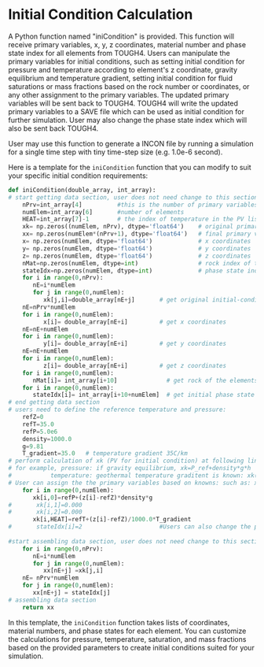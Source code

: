 # Initial Condition Calculation

A Python function named "iniCondition" is provided. This function will receive  primary variables, x, y, z coordinates, material number  and phase state index for all elements from TOUGH4. Users can manipulate the primary variables for initial conditions, such as setting initial condition for pressure and temperature according to element's z coordinate, gravity equilibrium and temperature gradient, setting initial condition for fluid saturations or mass fractions based on the rock number or coordinates, or any other assignment to the primary variables.  The updated primary variables will be sent back to TOUGH4.   TOUGH4 will write the updated primary variables to a SAVE file which can be used as initial condition for further simulation. User may also change the phase state index which will also be sent back TOUGH4.

User may use this function to generate a INCON file by running a simulation for a single time step with tiny time-step size (e.g. 1.0e-6 second).   &#x20;

Here is a template for the `iniCondition` function that you can modify to suit your specific initial condition requirements:

```python
def iniCondition(double_array, int_array):
# start getting data section, user does not need change to this section
    nPrv=int_array[4]          #this is the number of primary variables
    numElem=int_array[6]       #number of elements
    HEAT=int_array[7]-1        # the index of temperature in the PV list
    xk= np.zeros((numElem, nPrv), dtype='float64')    # original primary variables 
    xx= np.zeros(numElem*(nPrv+1), dtype='float64')   # final primary variables
    x= np.zeros(numElem, dtype='float64')             # x coordinates   
    y= np.zeros(numElem, dtype='float64')             # y coordinates
    z= np.zeros(numElem, dtype='float64')             # z coordinates
    nMat=np.zeros(numElem, dtype=int)                 # rock index of the elements       
    stateIdx=np.zeros(numElem, dtype=int)             # phase state index 
    for i in range(0,nPrv):
       nE=i*numElem
       for j in range(0,numElem): 
          xk[j,i]=double_array[nE+j]       # get original initial-condition PV variables.
    nE=nPrv*numElem      
    for i in range(0,numElem):
          x[i]= double_array[nE+i]         # get x coordinates
    nE=nE+numElem      
    for i in range(0,numElem):
          y[i]= double_array[nE+i]         # get y coordinates
    nE=nE+numElem      
    for i in range(0,numElem):
          z[i]= double_array[nE+i]         # get z coordinates
    for i in range(0,numElem):
       nMat[i]= int_array[i+10]              # get rock of the elements.
    for i in range(0,numElem):
       stateIdx[i]= int_array[i+10+numElem]  # get initial phase state index
# end getting data section
# users need to define the reference temperature and pressure:
    refZ=0                    
    refT=35.0
    refP=5.0e6
    density=1000.0
    g=9.81
    T_gradient=35.0   # temperature gradient 35C/km           
# perform calculation of xk (PV for initial condition) at following lines: 
# for example, pressure: if gravity equilibrium, xk=P_ref+density*g*h      
#           temperature: geothermal temperature graditent is known: xk(HEAT)=T_ref-h*T_gradient
# User can assign the the primary variables based on knowns: such as: x, y, z, nMat
    for i in range(0,numElem):
       xk[i,0]=refP+(z[i]-refZ)*density*g
#       xk[i,1]=0.000
#       xk[i,2]=0.000
       xk[i,HEAT]=refT+(z[i]-refZ)/1000.0*T_gradient
#       stateIdx[i]=2                      #Users can also change the phase state if necessary
  
#start assembling data section, user does not need change to this section 
    for i in range(0,nPrv):
       nE=i*numElem
       for j in range(0,numElem): 
          xx[nE+j] =xk[j,i]   
    nE=	nPrv*numElem  
    for j in range(0,numElem):
       xx[nE+j] = stateIdx[j]
# assembling data section
    return xx 
```

In this template, the `iniCondition` function takes lists of coordinates, material numbers, and phase states for each element. You can customize the calculations for pressure, temperature, saturation, and mass fractions based on the provided parameters to create initial conditions suited for your simulation.
